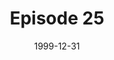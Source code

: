 ---
layout: podcast
title: Episode 25 
number: 25
subtitle: 
summary: 
date: 1999-12-31
location: https://dl.dropboxusercontent.com/s/ey2cbqu9y0zi88n/watir_podcast_25.mp3?dl=0
size: 23,788,692
duration: 49:33
---